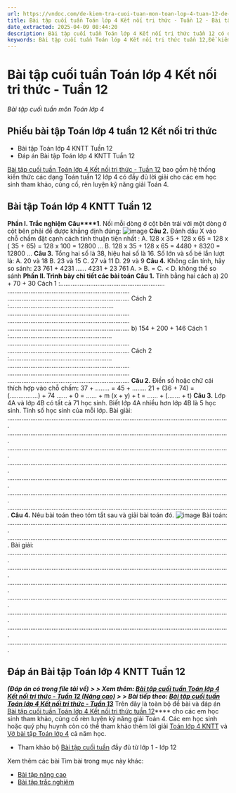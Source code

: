 ```yaml
---
url: https://vndoc.com/de-kiem-tra-cuoi-tuan-mon-toan-lop-4-tuan-12-de-2-153838
title: Bài tập cuối tuần Toán lớp 4 Kết nối tri thức - Tuần 12 - Bài tập cuối tuần môn Toán lớp 4 - VnDoc.com
date_extracted: 2025-04-09 08:44:20
description: Bài tập cuối tuần Toán lớp 4 Kết nối tri thức tuần 12 có đáp án giúp các em học sinh ôn tập, nâng cao kỹ năng giải Toán.
keywords: Bài tập cuối tuần Toán lớp 4 Kết nối tri thức tuần 12,Đề kiểm tra cuối tuần môn Toán lớp 4 Tuần 12,Đề kiểm tra cuối tuần môn Toán lớp 4,Bài tập cuối tuần môn Toán lớp 4,giải Toán lớp 4,giải bài tập toán 4,toán lớp 4,bài tập toán lớp 4,bài tập toán lớp 4 chương 2
---
```


# Bài tập cuối tuần Toán lớp 4 Kết nối tri thức - Tuần 12
 _Bài tập cuối tuần môn Toán lớp 4_
## Phiếu bài tập Toán lớp 4 tuần 12 Kết nối tri thức
  * Bài tập Toán lớp 4 KNTT Tuần 12
  * Đáp án Bài tập Toán lớp 4 KNTT Tuần 12

[Bài tập cuối tuần Toán lớp 4 Kết nối tri thức - Tuần 12](<https://vndoc.com/de-kiem-tra-cuoi-tuan-mon-toan-lop-4-tuan-12-de-2-153838>) bao gồm hệ thống kiến thức các dạng Toán tuần 12 lớp 4 có đầy đủ lời giải cho các em học sinh tham khảo, củng cố, rèn luyện kỹ năng giải Toán 4.
## **Bài tập Toán lớp 4 KNTT Tuần 12**
**Phần I. Trắc nghiệm**
**Câu****1**. Nối mỗi dòng ở cột bên trái với một dòng ở cột bên phải để được khẳng định đúng:
![image](https://i.vdoc.vn/data/image/2023/11/20/cau-1-btct-toan-4-kntt-tuan-12.png)
**Câu 2.** Đánh dấu X vào chỗ chấm đặt cạnh cách tính thuận tiện nhất :
A. 128 x 35 + 128 x 65
= 128 x \( 35 + 65\)
= 128 x 100
= 12800 …
B. 128 x 35 + 128 x 65
= 4480 + 8320
= 12800 …
**Câu 3.** Tổng hai số là 38, hiệu hai số là 16. Số lớn và số bé lần lượt là:
A. 20 và 18
B. 23 và 15
C. 27 và 11
D. 29 và 9
**Câu 4.** Không cần tính, hãy so sánh: 23 761 + 4231 …… 4231 + 23 761
A. >
B. =
C. <
D. không thể so sánh
**Phần II. Trình bày chi tiết các bài toán**
**Câu 1.** Tính bằng hai cách
a\) 20 + 70 + 30
Cách 1 :…………………………………….……..……..
…………………………………………….……..……...
…………………………………………….…………..…
Cách 2 :………………………………….……..………..
………………………..…………………….……………
……………………………………………….………..…
……………………………………………….………..…
b\) 154 + 200 + 146
Cách 1 :…………………………………….……..…….
……………………………………………….…..……...
……………………………………………….………..…
Cách 2 :…………………………………….…..……….
………………………..……………………….………...
………………………………………………….……..…
………………………………………………….……..…
**Câu 2.** Điền số hoặc chữ cái thích hợp vào chỗ chấm:
37 + …….. = 45 + ……..
21 + \(36 + 74\) = \(…………….\) + 74
…… + 0 = …… + m
\(x + y\) + t = …… + \(……. + t\)
**Câu 3.** Lớp 4A và lớp 4B có tất cả 71 học sinh. Biết lớp 4A nhiều hơn lớp 4B là 5 học sinh. Tính số học sinh của mỗi lớp.
Bài giải:
……………………………………………………………………………………….…………………….
……………………………………………………………………………………….…………………….
…………………………………………………………………………….……………………………….
…………………………………………………………………………….……………………………….
…………………………………………………………………………….……………………………….
…………………………………………………………………………….……………………………….
…………………………………………………………………………….……………………………….
**Câu 4.** Nêu bài toán theo tóm tắt sau và giải bài toán đó.
![image](https://i.vdoc.vn/data/image/2023/11/20/cau-4-btct-toan-4-kntt-tuan-12.png)
Bài toán: …………………………………………………….……………………………………………………….
………………………………………………………………….………………………………………….
Bài giải:
…………………………………………………………………………………….……………………….
…………………………………………………………………………………….……………………….
…………………………………………………………………………………….……………………….
……………………………………………………………………………………….…………………….
……………………………………………………………………………………….…………………….
…………………………………………………………………………………….……………………….
…………………………………………………………………………………….……………………….
## **Đáp án Bài tập Toán lớp 4 KNTT Tuần 12**
 _**\(Đáp án có trong file tải về\)**_
_**> > Xem thêm: [Bài tập cuối tuần Toán lớp 4 Kết nối tri thức - Tuần 12 \(Nâng cao\)](<https://vndoc.com/bai-tap-cuoi-tuan-toan-lop-4-ket-noi-tri-thuc-tuan-12-300016>)**_
_**> > Bài tiếp theo: [Bài tập cuối tuần Toán lớp 4 Kết nối tri thức - Tuần 13](<https://vndoc.com/de-kiem-tra-cuoi-tuan-mon-toan-lop-4-tuan-13-de-2-154821>)**_
Trên đây là toàn bộ đề bài và đáp án [Bài tập cuối tuần Toán lớp 4 Kết nối tri thức tuần 12](<https://vndoc.com/de-kiem-tra-cuoi-tuan-mon-toan-lop-4-tuan-12-de-2-153838>)**** cho các em học sinh tham khảo, củng cố rèn luyện kỹ năng giải Toán 4. Các em học sinh hoặc quý phụ huynh còn có thể tham khảo thêm lời giải [Toán lớp 4 KNTT](<https://vndoc.com/toan-lop-4-ket-noi-tri-thuc>) và [Vở bài tập Toán lớp 4](<https://vndoc.com/vo-bt-toan4>) cả năm học.
  * Tham khảo bộ [Bài tập cuối tuần](<https://vndoc.com/bai-tap-cuoi-tuan>) đầy đủ từ lớp 1 - lớp 12

Xem thêm các bài Tìm bài trong mục này khác:
  * [Bài tập nâng cao](</bai-tap-cuoi-tuan-toan-lop-4-ket-noi-tri-thuc-tuan-12-300016>)
  * [Bài tập trắc nghiệm](</luyen-tap-kien-thuc-toan-lop-4-tuan-12-kntt-327698>)

